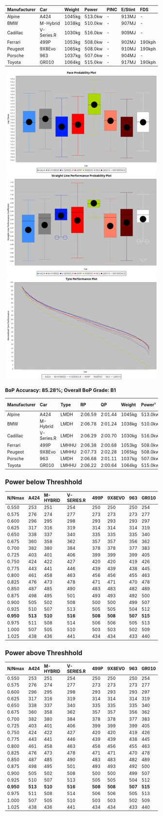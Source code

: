 | Manufacturer | Car        | Weight | Power   | PINC    | E/Stint | FDS     |
|:-|:-|:-|:-|:-|:-|:-|
| Alpine       | A424       | 1045kg | 513.0kw |    -    | 913MJ   |    -    |
| BMW          | M-Hybrid   | 1038kg | 510.0kw |    -    | 907MJ   |    -    |
| Cadillac     | V-Series.R | 1030kg | 516.0kw |    -    | 909MJ   |    -    |
| Ferrari      | 499P       | 1053kg | 508.0kw |    -    | 902MJ   | 190kph  |
| Peugeot      | 9X8Evo     | 1065kg | 508.0kw |    -    | 910MJ   | 190kph  |
| Porsche      | 963        | 1037kg | 507.0kw |    -    | 904MJ   |    -    |
| Toyota       | GR010      | 1064kg | 515.0kw |    -    | 917MJ   | 190kph  |

![PACECHART](./IMG/OFFICIAL.png)
![STRAIGHTLINEPERFORMANCECHART](./IMG/OFFICIAL_sp.png)
![TYREPERFORMANCECHART](./IMG/OFFICIAL_tw.png)

### BoP Accuracy: 85.28%; Overall BoP Grade: B1
| Manufacturer | Car        | Type  | RP      | QP      | Weight | Power¹  | Threshhold | PINC    | Power²   | E/Stint | AVG Vmax  | FDS     | RDLC | L/Stint | BOP-Grade | Model Accuracy | Model Points | Match%  | SimDiff |
|:-|:-|:-|:-|:-|:-|:-|:-|:-|:-|:-|:-|:-|:-|:-|:-|:-|:-|:-|:-|
| Alpine       | A424       | LMDH  | 2:06.59 | 2:01.44 | 1045kg | 513.0kw | 210.0kph   |    -    | 513.00kw |  913MJ  | 296.02kph |    -    | 1.03 | 25      | ~A1       | 98.45%         | 2220         | 96.56%  | +0.07   |
| BMW          | M-Hybrid   | LMDH  | 2:06.78 | 2:01.24 | 1038kg | 510.0kw | 210.0kph   |    -    | 510.00kw |  907MJ  | 297.96kph |    -    | 1.04 | 25      | ~A1       | 100.00%        | 3339         | 96.66%  | -0.03   |
| Cadillac     | V-Series.R | LMDH  | 2:06.29 | 2:00.70 | 1030kg | 516.0kw | 210.0kph   |    -    | 516.00kw |  909MJ  | 301.56kph |    -    | 1.04 | 25      | -B1       | 99.03%         | 6041         | 85.96%  | +0.36   |
| Ferrari      | 499P       | LMHHU | 2:06.38 | 2:00.68 | 1053kg | 508.0kw | 210.0kph   |    -    | 508.00kw |  902MJ  | 298.74kph | 190kph  | 1.06 | 25      | -B1       | 99.97%         | 7286         | 89.53%  | -0.00   |
| Peugeot      | 9X8Evo     | LMHHU | 2:07.73 | 2:02.28 | 1065kg | 508.0kw | 210.0kph   |    -    | 508.00kw |  910MJ  | 304.07kph | 190kph  | 0.99 | 25      | +Ω1       | 100.00%        | 1890         | 45.56%  | -0.36   |
| Porsche      | 963        | LMDH  | 2:06.68 | 2:01.11 | 1037kg | 507.0kw | 210.0kph   |    -    | 507.00kw |  904MJ  | 297.33kph |    -    | 1.04 | 25      | ~A1       | 99.89%         | 15174        | 100.00% | -0.54   |
| Toyota       | GR010      | LMHHU | 2:06.22 | 2:00.64 | 1064kg | 515.0kw | 210.0kph   |    -    | 515.00kw |  917MJ  | 298.12kph | 190kph  | 1.05 | 25      | -B2       | 99.82%         | 5457         | 82.72%  | +0.49   |

## Power below Threshhold
| N/Nmax    | A424    | M-HYBRID | V-SERIES.R | 499P    | 9X8EVO  | 963     | GR010   |
|:-|:-|:-|:-|:-|:-|:-|:-|
|  0.550    |  253    |  251     |  254       |  250    |  250    |  250    |  254    |
|  0.575    |  276    |  274     |  277       |  273    |  273    |  273    |  277    |
|  0.600    |  296    |  295     |  298       |  293    |  293    |  293    |  297    |
|  0.625    |  317    |  316     |  319       |  314    |  314    |  314    |  319    |
|  0.650    |  338    |  337     |  340       |  335    |  335    |  335    |  340    |
|  0.675    |  360    |  358     |  362       |  357    |  357    |  356    |  362    |
|  0.700    |  382    |  380     |  384       |  378    |  378    |  377    |  383    |
|  0.725    |  403    |  401     |  406       |  399    |  399    |  399    |  405    |
|  0.750    |  424    |  422     |  427       |  420    |  420    |  419    |  426    |
|  0.775    |  443    |  441     |  446       |  439    |  439    |  438    |  445    |
|  0.800    |  461    |  458     |  463       |  456    |  456    |  455    |  463    |
|  0.825    |  476    |  473     |  478       |  471    |  471    |  470    |  478    |
|  0.850    |  487    |  485     |  490       |  483    |  483    |  482    |  489    |
|  0.875    |  498    |  495     |  501       |  493    |  493    |  492    |  500    |
|  0.900    |  505    |  502     |  508       |  500    |  500    |  499    |  507    |
|  0.925    |  510    |  507     |  513       |  505    |  505    |  504    |  512    |
| **0.950** | **513** | **510**  | **516**    | **508** | **508** | **507** | **515** |
|  0.975    |  511    |  508     |  514       |  506    |  506    |  505    |  513    |
|  1.000    |  507    |  505     |  510       |  503    |  503    |  502    |  509    |
|  1.025    |  438    |  436     |  441       |  434    |  434    |  433    |  440    |

## Power above Threshhold
| N/Nmax    | A424    | M-HYBRID | V-SERIES.R | 499P    | 9X8EVO  | 963     | GR010   |
|:-|:-|:-|:-|:-|:-|:-|:-|
|  0.550    |  253    |  251     |  254       |  250    |  250    |  250    |  254    |
|  0.575    |  276    |  274     |  277       |  273    |  273    |  273    |  277    |
|  0.600    |  296    |  295     |  298       |  293    |  293    |  293    |  297    |
|  0.625    |  317    |  316     |  319       |  314    |  314    |  314    |  319    |
|  0.650    |  338    |  337     |  340       |  335    |  335    |  335    |  340    |
|  0.675    |  360    |  358     |  362       |  357    |  357    |  356    |  362    |
|  0.700    |  382    |  380     |  384       |  378    |  378    |  377    |  383    |
|  0.725    |  403    |  401     |  406       |  399    |  399    |  399    |  405    |
|  0.750    |  424    |  422     |  427       |  420    |  420    |  419    |  426    |
|  0.775    |  443    |  441     |  446       |  439    |  439    |  438    |  445    |
|  0.800    |  461    |  458     |  463       |  456    |  456    |  455    |  463    |
|  0.825    |  476    |  473     |  478       |  471    |  471    |  470    |  478    |
|  0.850    |  487    |  485     |  490       |  483    |  483    |  482    |  489    |
|  0.875    |  498    |  495     |  501       |  493    |  493    |  492    |  500    |
|  0.900    |  505    |  502     |  508       |  500    |  500    |  499    |  507    |
|  0.925    |  510    |  507     |  513       |  505    |  505    |  504    |  512    |
| **0.950** | **513** | **510**  | **516**    | **508** | **508** | **507** | **515** |
|  0.975    |  511    |  508     |  514       |  506    |  506    |  505    |  513    |
|  1.000    |  507    |  505     |  510       |  503    |  503    |  502    |  509    |
|  1.025    |  438    |  436     |  441       |  434    |  434    |  433    |  440    |
